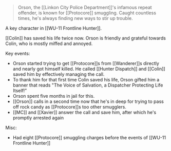 > Orson, the [[Linkon City Police Department]]'s infamous repeat offender, is known for [[Protocore]] smuggling. Caught countless times, he's always finding new ways to stir up trouble.

A key character in [[WU-11 Frontline Hunter]].

[[Colin]] has saved his life twice now. Orson is friendly and grateful towards Colin, who is mostly miffed and annoyed.

Key events:
* Orson started trying to get [[Protocore]]s from [[Wanderer]]s directly and nearly got himself killed. He called [[Hunter Dispatch]] and [[Colin]] saved him by effectively managing the call. 
* To thank him for that first time Colin saved his life, Orson gifted him a banner that reads "The Voice of Salvation, a Dispatcher Protecting Life Itself!"
* Orson spent five months in jail for this.
* [[Orson]] calls in a second time now that he's in deep for trying to pass off rock candy as [[Protocore]]s too other smugglers.
* [[MC]] and [[Xavier]] answer the call and save him, after which he's promptly arrested again

Misc:
* Had eight [[Protocore]] smuggling charges before the events of [[WU-11 Frontline Hunter]]